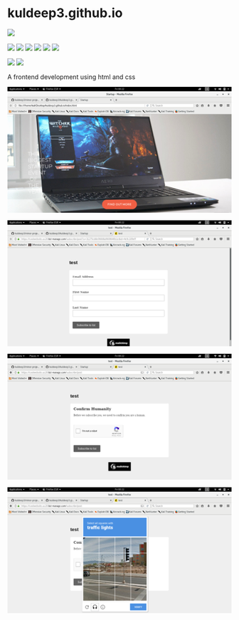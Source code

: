 # kuldeep3.github.io
![](https://img.shields.io/github/stars/kuldeep3/kuldeep3.github.io.svg?style=social)

[![](https://img.shields.io/github/license/kuldeep3/kuldeep3.github.io.svg)](https://github.com/kuldeep3/kuldeep3.github.io/blob/master/LICENSE.md)
![](https://img.shields.io/github/repo-size/kuldeep3/kuldeep3.github.io.svg)
![](https://img.shields.io/github/languages/count/kuldeep3/kuldeep3.github.io.svg)
![](https://img.shields.io/github/languages/top/kuldeep3/kuldeep3.github.io.svg)
![](https://img.shields.io/github/contributors/kuldeep3/kuldeep3.github.io.svg)
![](https://img.shields.io/github/last-commit/kuldeep3/kuldeep3.github.io.svg)


![](https://forthebadge.com/images/badges/uses-html.svg)
![](https://forthebadge.com/images/badges/uses-css.svg)

A frontend development using html and css

![](https://github.com/kuldeep3/kuldeep3.github.io/blob/master/screenshots/img1.png)

![](https://github.com/kuldeep3/kuldeep3.github.io/blob/master/screenshots/img2.png)

![](https://github.com/kuldeep3/kuldeep3.github.io/blob/master/screenshots/img3.png)

![](https://github.com/kuldeep3/kuldeep3.github.io/blob/master/screenshots/img4.png)
